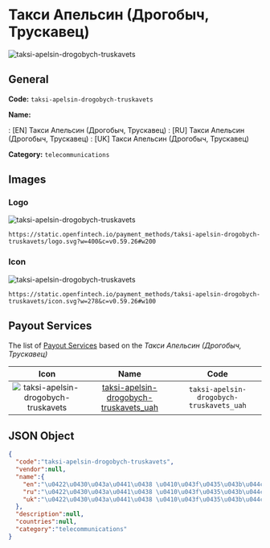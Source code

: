 
# Такси Апельсин (Дрогобыч, Трускавец) 
![taksi-apelsin-drogobych-truskavets](https://static.openfintech.io/payment_methods/taksi-apelsin-drogobych-truskavets/logo.svg?w=400&c=v0.59.26#w200)  

## General 
**Code:** `taksi-apelsin-drogobych-truskavets` 
 
**Name:** 
 
:	[EN] Такси Апельсин (Дрогобыч, Трускавец) 
:	[RU] Такси Апельсин (Дрогобыч, Трускавец) 
:	[UK] Такси Апельсин (Дрогобыч, Трускавец) 
 
**Category:** `telecommunications` 
 

## Images 

### Logo 
![taksi-apelsin-drogobych-truskavets](https://static.openfintech.io/payment_methods/taksi-apelsin-drogobych-truskavets/logo.svg?w=400&c=v0.59.26#w200)  

```
https://static.openfintech.io/payment_methods/taksi-apelsin-drogobych-truskavets/logo.svg?w=400&c=v0.59.26#w200
```  

### Icon 
![taksi-apelsin-drogobych-truskavets](https://static.openfintech.io/payment_methods/taksi-apelsin-drogobych-truskavets/icon.svg?w=278&c=v0.59.26#w100)  

```
https://static.openfintech.io/payment_methods/taksi-apelsin-drogobych-truskavets/icon.svg?w=278&c=v0.59.26#w100
```  

## Payout Services 
 
The list of [Payout Services](/payout-services/) based on the _Такси Апельсин (Дрогобыч, Трускавец)_ 

|Icon|Name|Code| 
|:---:|:---:|:---:| 
|![taksi-apelsin-drogobych-truskavets](https://static.openfintech.io/payout_methods/taksi-apelsin-drogobych-truskavets/icon.svg?w=278&c=v0.59.26#w40) |[taksi-apelsin-drogobych-truskavets_uah](/payout-services/taksi-apelsin-drogobych-truskavets_uah/)|`taksi-apelsin-drogobych-truskavets_uah`| 
 

## JSON Object 

```json
{
  "code":"taksi-apelsin-drogobych-truskavets",
  "vendor":null,
  "name":{
    "en":"\u0422\u0430\u043a\u0441\u0438 \u0410\u043f\u0435\u043b\u044c\u0441\u0438\u043d (\u0414\u0440\u043e\u0433\u043e\u0431\u044b\u0447, \u0422\u0440\u0443\u0441\u043a\u0430\u0432\u0435\u0446)",
    "ru":"\u0422\u0430\u043a\u0441\u0438 \u0410\u043f\u0435\u043b\u044c\u0441\u0438\u043d (\u0414\u0440\u043e\u0433\u043e\u0431\u044b\u0447, \u0422\u0440\u0443\u0441\u043a\u0430\u0432\u0435\u0446)",
    "uk":"\u0422\u0430\u043a\u0441\u0438 \u0410\u043f\u0435\u043b\u044c\u0441\u0438\u043d (\u0414\u0440\u043e\u0433\u043e\u0431\u044b\u0447, \u0422\u0440\u0443\u0441\u043a\u0430\u0432\u0435\u0446)"
  },
  "description":null,
  "countries":null,
  "category":"telecommunications"
}
```  
